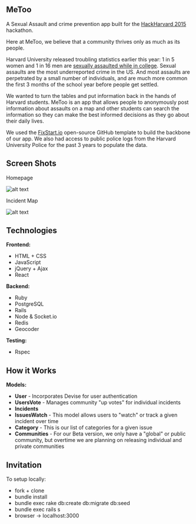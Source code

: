## MeToo

A Sexual Assault and crime prevention app built for the [HackHarvard 2015](hackharvard.org) hackathon.

Here at MeToo, we believe that a community thrives only as much as its people.

Harvard University released troubling statistics earlier this year: 1 in 5 women and 1 in 16 men are [sexually assaulted while in college](http://www.thecrimson.com/article/2015/9/21/sexual-assault-climate-results/). Sexual assaults are the most underreported crime in the US. And most assaults are perpetrated by a small number of individuals, and are much more common the first 3 months of the school year before people get settled. 

We wanted to turn the tables and put information back in the hands of Harvard students. MeToo is an app that allows people to anonymously post information about assaults on a map and other students can search the information so they can make the best informed decisions as they go about their daily lives.

We used the [FixStart.io](https://github.com/shadylogic/fixstarter) open-source GitHub template to build the backbone of our app. We also had access to public police logs from the Harvard University Police for the past 3 years to populate the data.

## Screen Shots

Homepage

![alt text](http://i.imgur.com/BHZMTQ8.jpg)

Incident Map

![alt text](http://i.imgur.com/Kpi01Fn.jpg)

## Technologies

**Frontend:**
* HTML + CSS
* JavaScript
* jQuery + Ajax
* React

**Backend:**
* Ruby
* PostgreSQL
* Rails
* Node & Socket.io
* Redis
* Geocoder

**Testing:**
* Rspec

## How it Works

**Models:**
  * **User** - Incorporates Devise for user authentication
  * **UsersVote** - Manages community "up votes" for individual incidents
  * **Incidents**
  * **IssuesWatch** - This model allows users to "watch" or track a given incident over time
  * **Category** - This is our list of categories for a given issue
  * **Communities** - For our Beta version, we only have a "global" or public community, but overtime we are planning on releasing individual and private communities

## Invitation

To setup locally:

* fork + clone
* bundle install
* bundle exec rake db:create db:migrate db:seed
* bundle exec rails s
* browser -> localhost:3000
